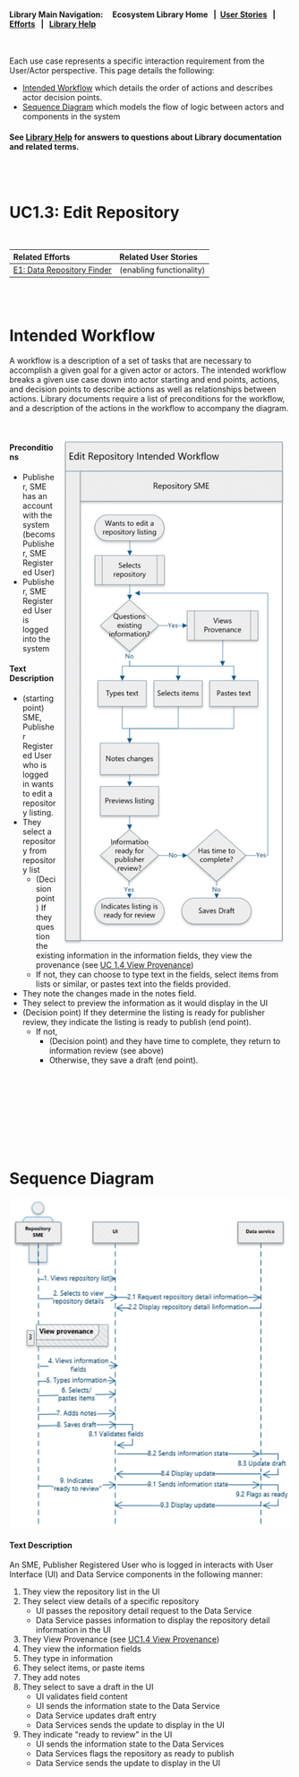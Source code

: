 #### Library Main Navigation: &nbsp; &nbsp;  <b> Ecosystem Library Home </b> &nbsp; | &nbsp;[User Stories](https://github.com/NIH-NICHD-Ecosystem/UserStories/blob/main/README.md) &nbsp; | &nbsp; [Efforts](https://github.com/NIH-NICHD-Ecosystem/Efforts/blob/main/README.md) &nbsp; | &nbsp; [Library Help](https://github.com/NIH-NICHD-Ecosystem/LibraryHelp/blob/main/README.md)
 
</br>
 
Each use case represents a specific interaction requirement from the User/Actor perspective. This page details the following:
- [Intended Workflow](#intended-workflow) which details the order of actions and describes actor decision points.
- [Sequence Diagram](#sequence-diagram) which models the flow of logic between actors and components in the system 
 
#### See [Library Help](https://github.com/NIH-NICHD-Ecosystem/LibraryHelp/blob/main/README.md) for answers to questions about Library documentation and related terms.
 
<br/><br/>

# UC1.3: Edit Repository

<br/>

|  Related Efforts | Related User Stories 
| :-------------   | :-----|
| [E1: Data Repository Finder](https://github.com/NIH-NICHD-Ecosystem/E1_Data-Repository-Finder/blob/main/README.md) | (enabling functionality)

<br/><br/>

# Intended Workflow

A workflow is a description of a set of tasks that are necessary to accomplish a given goal for a given actor or actors. The intended workflow breaks a given use case down into actor starting and end points, actions, and decision points to describe actions as well as relationships between actions. Library documents require a list of preconditions for the workflow, and a description of the actions in the workflow to accompany the diagram. 
</br></br></br>

<img src="https://github.com/NIH-NICHD-Ecosystem/E1_Data-Repository-Finder/blob/main/Documentation/1_Use-Cases/Assets/UC1.3_Edit-Repository-Intended-Workflow.PNG" align="right" hspace="10" width="400px">

#### Preconditions
* Publisher, SME has an account with the system (becoms Publisher, SME Registered User)
* Publisher, SME Registered User is logged into the system 

#### Text Description

* (starting point) SME, Publisher Registered User who is logged in wants to edit a repository listing.
* They select a repository from repository list​
    - (Decision point) If they question the existing information in the information fields, they view the provenance (see [UC 1.4 View Provenance](UC1.4-ViewProvenance.md))
    - If not, they can choose to type text in the fields, select items from lists or similar, or pastes text into the fields provided.
* They note the changes made in the notes field.
* They select to preview the information as it would display in the UI
* (Decision point) If they determine the listing is ready for publisher review, they indicate the listing is ready to publish (end point).
    - If not,
        - (Decision point) and they have time to complete, they return to information review (see above)
        - Otherwise, they save a draft (end point).


<br clear="right"/>

<br/><br/><br/><br/><br/><br/>
 
# Sequence Diagram

<p align="center"><img src="https://github.com/NIH-NICHD-Ecosystem/E1_Data-Repository-Finder/blob/main/Documentation/1_Use-Cases/Assets/UC1.3_Edit-Repository-Sequence-Diagram.PNG" width="600px">

#### Text Description 
 
An SME, Publisher Registered User who is logged in interacts with User Interface (UI) and Data Service components in the following manner:
1. They view the repository list in the UI
2. They select view details of a specific repository
    - UI passes the repository detail request to the Data Service
    - Data Service passes information to display the repository detail information in the UI
3.  They View Provenance (see [UC1.4 View Provenance](https://github.com/NIH-NICHD-Ecosystem/E1_Data-Repository-Finder/blob/main/Documentation/1_Use-Cases/Pages/UC1.4-ViewProvenance.md))
4. They view the information fields
5. They type in information
6. They select items, or paste items
7. They add notes
8. They select to save a draft in the UI
    - UI validates field content
    - UI sends the information state to the Data Service
    - Data Service updates draft entry
    - Data Services sends the update to display in the UI
9. They indicate "ready to review" in the UI
    - UI sends the information state to the Data Services
    - Data Services flags the repository as ready to publish
    - Data Service sends the update to display in the UI

